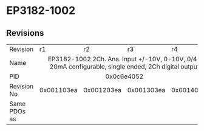 # EP3182-1002

## Revisions
<table>
<tr>
<td>Revision</td>
<td>r1</td>
<td>r2</td>
<td>r3</td>
<td>r4</td>
</tr>
<tr>
<td>Name</td>
<td colspan=4 align="center">EP3182-1002 2Ch. Ana. Input +/-10V, 0-10V, 0/4-20mA configurable, single ended, 2Ch digital output</td>
</tr>
<tr>
<td>PID</td>
<td colspan=4 align="center">0x0c6e4052</td>
</tr>
<tr>
<td>Revision No</td>
<td>0x001103ea</td>
<td>0x001203ea</td>
<td>0x001303ea</td>
<td>0x001403ea</td>
</tr>
<tr>
<td>Same PDOs as</td>
<td colspan=4 align="center"></td>
</tr>
</table>
